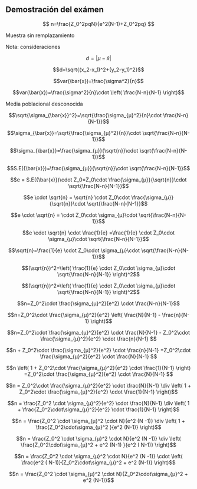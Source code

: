 ## Demostración del exámen

$$
n=\frac{Z_0^2pqN}{e^2(N-1)+Z_0^2pq}
$$

Muestra sin remplazamiento

Nota: consideraciones

$$d=|μ-\bar{x}|$$

$$d=\sqrt{(x_2-x_1)^2+(y_2-y_1)^2}$$

$$var(\bar{x})=\frac{\sigma^2}{n}$$

$$var(\bar{x})=\frac{\sigma^2}{n}\cdot \left( \frac{N-n}{N-1} \right)$$

Media poblacional desconocida

$$\sqrt{\sigma_{\bar{x}}^2}=\sqrt{\frac{\sigma_{μ}^2}{n}\cdot \frac{N-n}{N-1}}$$

$$\sigma_{\bar{x}}=\sqrt{\frac{\sigma_{μ}^2}{n}}\cdot \sqrt{\frac{N-n}{N-1}}$$

$$\sigma_{\bar{x}}=\frac{\sigma_{μ}}{\sqrt{n}}\cdot \sqrt{\frac{N-n}{N-1}}$$

$$S.E({\bar{x}})=\frac{\sigma_{μ}}{\sqrt{n}}\cdot \sqrt{\frac{N-n}{N-1}}$$

$$e = S.E({\bar{x}})\cdot Z_0=Z_0\cdot \frac{\sigma_{μ}}{\sqrt{n}}\cdot \sqrt{\frac{N-n}{N-1}}$$

$$e \cdot \sqrt{n} = \sqrt{n} \cdot Z_0\cdot \frac{\sigma_{μ}}{\sqrt{n}}\cdot \sqrt{\frac{N-n}{N-1}}$$

$$e \cdot \sqrt{n} = \cdot Z_0\cdot \sigma_{μ}\cdot \sqrt{\frac{N-n}{N-1}}$$

$$e \cdot \sqrt{n} \cdot \frac{1}{e} =\frac{1}{e} \cdot Z_0\cdot \sigma_{μ}\cdot \sqrt{\frac{N-n}{N-1}}$$

$$\sqrt{n}=\frac{1}{e} \cdot Z_0\cdot \sigma_{μ}\cdot \sqrt{\frac{N-n}{N-1}}$$

$$(\sqrt{n})^2=\left( \frac{1}{e} \cdot Z_0\cdot \sigma_{μ}\cdot \sqrt{\frac{N-n}{N-1}} \right)^2$$

$$(\sqrt{n})^2=\left( \frac{1}{e} \cdot Z_0\cdot \sigma_{μ}\cdot \sqrt{\frac{N-n}{N-1}} \right)^2$$

$$n=Z_0^2\cdot \frac{\sigma_{μ}^2}{e^2} \cdot \frac{N-n}{N-1}$$

$$n=Z_0^2\cdot \frac{\sigma_{μ}^2}{e^2} \left( \frac{N}{N-1} - \frac{n}{N-1} \right)$$

$$n=Z_0^2\cdot \frac{\sigma_{μ}^2}{e^2} \cdot \frac{N}{N-1} - Z_0^2\cdot \frac{\sigma_{μ}^2}{e^2} \cdot \frac{n}{N-1} $$

$$n + Z_0^2\cdot \frac{\sigma_{μ}^2}{e^2} \cdot \frac{n}{N-1} =Z_0^2\cdot \frac{\sigma_{μ}^2}{e^2} \cdot \frac{N}{N-1} $$

$$n \left( 1 + Z_0^2\cdot \frac{\sigma_{μ}^2}{e^2} \cdot \frac{1}{N-1} \right) =Z_0^2\cdot \frac{\sigma_{μ}^2}{e^2} \cdot \frac{N}{N-1} $$

$$n =  Z_0^2\cdot \frac{\sigma_{μ}^2}{e^2} \cdot \frac{N}{N-1} \div \left( 1 + Z_0^2\cdot \frac{\sigma_{μ}^2}{e^2} \cdot \frac{1}{N-1} \right)$$

$$n = \frac{Z_0^2 \cdot \sigma_{μ}^2}{e^2} \cdot \frac{N}{N-1} \div \left( 1 +  \frac{Z_0^2\cdot\sigma_{μ}^2}{e^2} \cdot \frac{1}{N-1} \right)$$

$$n = \frac{Z_0^2 \cdot \sigma_{μ}^2 \cdot N}{e^2 (N -1)} \div \left( 1 +  \frac{Z_0^2\cdot\sigma_{μ}^2 }{e^2 (N-1)} \right)$$

$$n = \frac{Z_0^2 \cdot \sigma_{μ}^2 \cdot N}{e^2 (N -1)} \div \left(   \frac{Z_0^2\cdot\sigma_{μ}^2 + e^2 (N-1) }{e^2 ( N-1)} \right)$$

$$n = \frac{Z_0^2 \cdot \sigma_{μ}^2 \cdot N}{e^2 (N -1)} \cdot \left(   \frac{e^2 ( N-1)}{Z_0^2\cdot\sigma_{μ}^2 + e^2 (N-1)} \right)$$

$$n = \frac{Z_0^2 \cdot \sigma_{μ}^2 \cdot N}{Z_0^2\cdot\sigma_{μ}^2 + e^2 (N-1)}$$